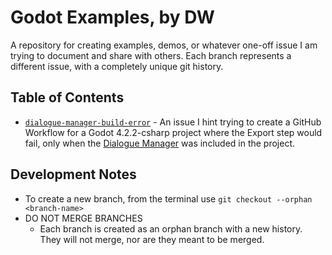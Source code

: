 # Godot Examples, by DW

A repository for creating examples, demos, or whatever one-off issue I am trying to document and share with others. Each branch represents a different issue, with a completely unique git history.

## Table of Contents

- [`dialogue-manager-build-error`](https://github.com/davidwesst/godot-examples/tree/dialogue-manager-build-error) - An issue I hint trying to create a GitHub Workflow for a Godot 4.2.2-csharp project where the Export step would fail, only when the [Dialogue Manager](https://github.com/davidwesst/godot-examples/tree/dialogue-manager-build-error) was included in the project.

## Development Notes

- To create a new branch, from the terminal use `git checkout --orphan <branch-name>`
- DO NOT MERGE BRANCHES
  - Each branch is created as an orphan branch with a new history. They will not merge, nor are they meant to be merged.
